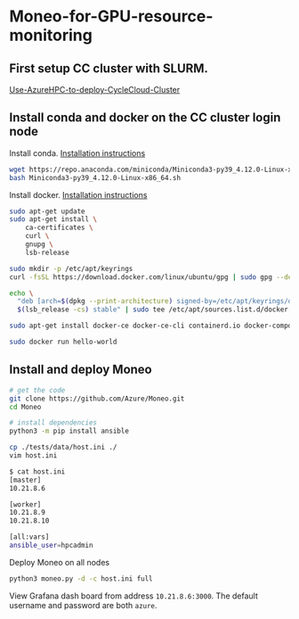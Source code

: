 # Moneo-for-GPU-resource-monitoring

## First setup CC cluster with SLURM. 
[Use-AzureHPC-to-deploy-CycleCloud-Cluster](https://github.com/JZ-Azure/Use-AzureHPC-to-deploy-CycleCloud-Cluster)

## Install conda and docker on the CC cluster login node
Install conda. [Installation instructions](https://docs.conda.io/en/latest/miniconda.html#linux-installers)
```bash
wget https://repo.anaconda.com/miniconda/Miniconda3-py39_4.12.0-Linux-x86_64.sh
bash Miniconda3-py39_4.12.0-Linux-x86_64.sh
```
Install docker. [Installation instructions](https://docs.docker.com/engine/install/ubuntu/)
```bash
sudo apt-get update
sudo apt-get install \
    ca-certificates \
    curl \
    gnupg \
    lsb-release
```
```bash
sudo mkdir -p /etc/apt/keyrings
curl -fsSL https://download.docker.com/linux/ubuntu/gpg | sudo gpg --dearmor -o /etc/apt/keyrings/docker.gpg
```
```bash
echo \
  "deb [arch=$(dpkg --print-architecture) signed-by=/etc/apt/keyrings/docker.gpg] https://download.docker.com/linux/ubuntu \
  $(lsb_release -cs) stable" | sudo tee /etc/apt/sources.list.d/docker.list > /dev/null
```
```bash
sudo apt-get install docker-ce docker-ce-cli containerd.io docker-compose-plugin
```
```bash
sudo docker run hello-world
```
## Install and deploy Moneo
```bash
# get the code
git clone https://github.com/Azure/Moneo.git
cd Moneo

# install dependencies
python3 -m pip install ansible
```
```bash
cp ./tests/data/host.ini ./
vim host.ini
```
```bash
$ cat host.ini
[master]
10.21.8.6

[worker]
10.21.8.9
10.21.8.10

[all:vars]
ansible_user=hpcadmin
```

Deploy Moneo on all nodes
```bash
python3 moneo.py -d -c host.ini full
```

View Grafana dash board from address `10.21.8.6:3000`. The default username and password are both `azure`. 

